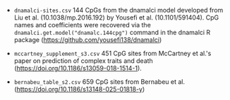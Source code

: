 
* `dnamalci-sites.csv` 144 CpGs from the dnamalci model developed from Liu et al. (10.1038/mp.2016.192) by Yousefi et al. (10.1101/591404). CpG names and coefficients were recovered via the `dnamalci.get.model("dnamalc.144cpg")` command in the dnamalci R package (https://github.com/yousefi138/dnamalci)

* `mccartney_supplement_s3.csv` 451 CpG sites from McCartney et al.'s paper on prediction of complex traits and death (https://doi.org/10.1186/s13059-018-1514-1).

* `bernabeu_table_s2.csv` 659 CpG sites from Bernabeu et al. (https://doi.org/10.1186/s13148-025-01818-y)

